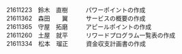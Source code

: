 21611223　鈴木　直樹　　　パワーポイントの作成<br/>
21611362　森田　　翼　　　サービスの概要の作成<br/>
21611365　守屋　拓磨　　　アピールポイントの作成<br/>
21611260　土屋　就平　　　リワードプログラム一覧表の作成<br/>
21611334　松本　瑠正　　　資金収支計画書の作成<br/>
